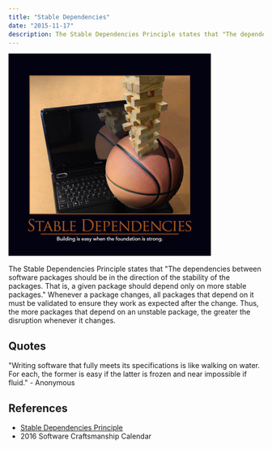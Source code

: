```yaml
---
title: "Stable Dependencies"
date: "2015-11-17"
description: The Stable Dependencies Principle states that "The dependencies between software packages should be in the direction of the stability of the packages. That is, a given package should depend only on more stable packages."
---
```


![Stable Dependencies Principle](images/stable-dependencies-400x400.png)

The Stable Dependencies Principle states that "The dependencies between software packages should be in the direction of the stability of the packages. That is, a given package should depend only on more stable packages." Whenever a package changes, all packages that depend on it must be validated to ensure they work as expected after the change. Thus, the more packages that depend on an unstable package, the greater the disruption whenever it changes.

## Quotes

"Writing software that fully meets its specifications is like walking on water. For each, the former is easy if the latter is frozen and near impossible if fluid." - Anonymous

## References

- [Stable Dependencies Principle](https://wiki.c2.com/?StableDependenciesPrinciple)
- 2016 Software Craftsmanship Calendar
